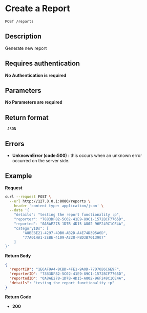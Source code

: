 # Create a Report

    POST /reports

## Description

Generate new report

## Requires authentication

**No Authentication is required**

## Parameters

**No Parameters are required**

## Return format

     JSON

## Errors

- **UnknownError (code:500)** : this occurs when an unknown error occurred on the server side.

## Example

**Request**

```bash
curl --request POST \
  --url http://127.0.0.1:8080/reports \
  --header 'content-type: application/json' \
  --data '{
	"details": "testing the report functionality :p",
	"reporter": "7883DF82-5C02-41E9-89C1-1572BCF7765D",
	"reported": "0A8AE278-1D7B-4D15-A802-96F249C1CE4A",
	"categoryIDs": [
		"A8BE6E21-4297-4DB0-AB2D-A4E74D395A6D",
		"77A014A1-2EBE-4109-A228-FBD3B7013907"
	]
}'
```

**Return Body**

```json
{
  "reportID": "1E6AF9A4-8CBD-4FE1-9A0D-77D70B6C6E9F",
  "reporterID": "7883DF82-5C02-41E9-89C1-1572BCF7765D",
  "reportedID": "0A8AE278-1D7B-4D15-A802-96F249C1CE4A",
  "details": "testing the report functionality :p"
}
```

**Return Code**

- **200**
